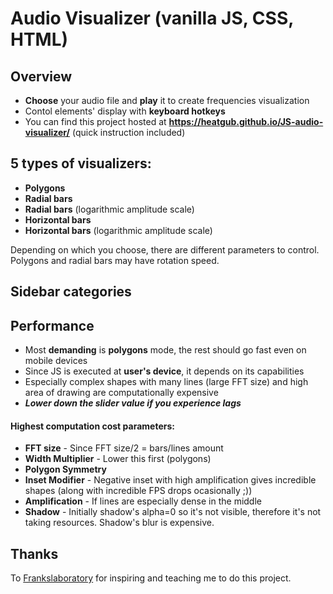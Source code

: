 # Audio Visualizer (vanilla JS, CSS, HTML)
## Overview
- **Choose** your audio file and **play** it to create frequencies visualization
- Contol elements' display with **keyboard hotkeys**
- You can find this project hosted at **https://heatgub.github.io/JS-audio-visualizer/** (quick instruction included)

## 5 types of visualizers:
- **Polygons**
- **Radial bars**
- **Radial bars** (logarithmic amplitude scale)
- **Horizontal bars**
- **Horizontal bars** (logarithmic amplitude scale)

Depending on which you choose, there are different parameters to control. Polygons and radial bars may have rotation speed.

## Sidebar categories

## Performance
- Most **demanding** is **polygons** mode, the rest should go fast even on mobile devices
- Since JS is executed at **user's device**, it depends on its capabilities
- Especially complex shapes with many lines (large FFT size) and high area of drawing are computationally expensive
- ***Lower down the slider value if you experience lags***

#### Highest computation cost parameters:
- **FFT size** - Since FFT size/2 = bars/lines amount 
- **Width Multiplier** - Lower this first (polygons)
- **Polygon Symmetry**
- **Inset Modifier** - Negative inset with high amplification gives incredible shapes (along with incredible FPS drops ocasionally ;))
- **Amplification** - If lines are especially dense in the middle
- **Shadow** - Initially shadow's alpha=0 so it's not visible, therefore it's not taking resources. Shadow's blur is expensive.

## Thanks
To [Frankslaboratory](https://www.youtube.com/@Frankslaboratory) for inspiring and teaching me to do this project.